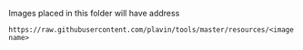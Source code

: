 Images placed in this folder will have address

```
https://raw.githubusercontent.com/plavin/tools/master/resources/<image name>
```
